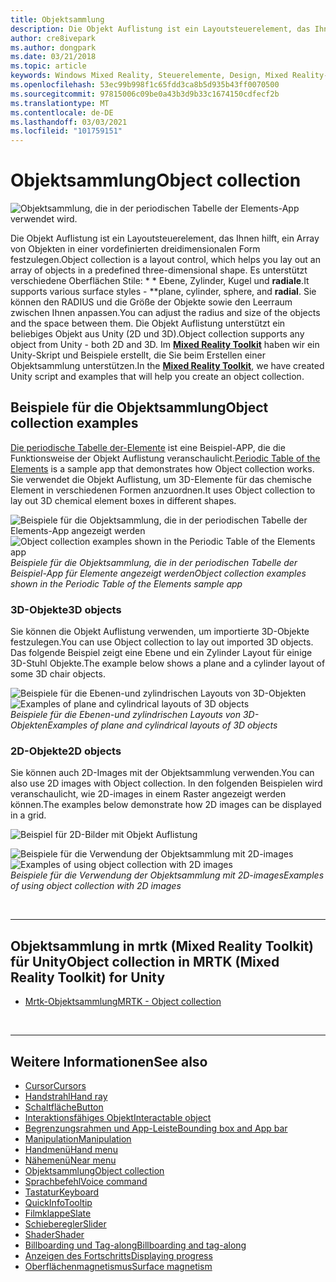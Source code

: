 ```yaml
---
title: Objektsammlung
description: Die Objekt Auflistung ist ein Layoutsteuerelement, das Ihnen hilft, ein Array von Objekten in einer vordefinierten dreidimensionalen Form festzulegen.
author: cre8ivepark
ms.author: dongpark
ms.date: 03/21/2018
ms.topic: article
keywords: Windows Mixed Reality, Steuerelemente, Design, Mixed Reality-Headset, Windows Mixed Reality-Headset, Virtual Reality-Headset, hololens, Objektsammlung, 2D, 3D, mrtk, Mixed Reality Toolkit
ms.openlocfilehash: 53ec99b998f1c65fdd3ca8b5d935b43ff0070500
ms.sourcegitcommit: 97815006c09be0a43b3d9b33c1674150cdfecf2b
ms.translationtype: MT
ms.contentlocale: de-DE
ms.lasthandoff: 03/03/2021
ms.locfileid: "101759151"
---
```

# <a name="object-collection"></a><span data-ttu-id="53c78-104">Objektsammlung</span><span class="sxs-lookup"><span data-stu-id="53c78-104">Object collection</span></span>

![Objektsammlung, die in der periodischen Tabelle der Elements-App verwendet wird.](images/UX_Hero_ObjectCollection.jpg)<br>

<span data-ttu-id="53c78-106">Die Objekt Auflistung ist ein Layoutsteuerelement, das Ihnen hilft, ein Array von Objekten in einer vordefinierten dreidimensionalen Form festzulegen.</span><span class="sxs-lookup"><span data-stu-id="53c78-106">Object collection is a layout control, which helps you lay out an array of objects in a predefined three-dimensional shape.</span></span> <span data-ttu-id="53c78-107">Es unterstützt verschiedene Oberflächen Stile: \* \* Ebene, Zylinder, Kugel und **radiale**.</span><span class="sxs-lookup"><span data-stu-id="53c78-107">It supports various surface styles - \*\*plane, cylinder, sphere, and **radial**.</span></span> <span data-ttu-id="53c78-108">Sie können den RADIUS und die Größe der Objekte sowie den Leerraum zwischen Ihnen anpassen.</span><span class="sxs-lookup"><span data-stu-id="53c78-108">You can adjust the radius and size of the objects and the space between them.</span></span> <span data-ttu-id="53c78-109">Die Objekt Auflistung unterstützt ein beliebiges Objekt aus Unity (2D und 3D).</span><span class="sxs-lookup"><span data-stu-id="53c78-109">Object collection supports any object from Unity - both 2D and 3D.</span></span> <span data-ttu-id="53c78-110">Im **[Mixed Reality Toolkit](https://microsoft.github.io/MixedRealityToolkit-Unity/Documentation/README_ObjectCollection.html)** haben wir ein Unity-Skript und Beispiele erstellt, die Sie beim Erstellen einer Objektsammlung unterstützen.</span><span class="sxs-lookup"><span data-stu-id="53c78-110">In the **[Mixed Reality Toolkit](https://microsoft.github.io/MixedRealityToolkit-Unity/Documentation/README_ObjectCollection.html)**, we have created Unity script and examples that will help you create an object collection.</span></span>

## <a name="object-collection-examples"></a><span data-ttu-id="53c78-111">Beispiele für die Objektsammlung</span><span class="sxs-lookup"><span data-stu-id="53c78-111">Object collection examples</span></span>

<span data-ttu-id="53c78-112">[Die periodische Tabelle der-Elemente](../develop/unity/periodic-table-of-the-elements.md) ist eine Beispiel-APP, die die Funktionsweise der Objekt Auflistung veranschaulicht.</span><span class="sxs-lookup"><span data-stu-id="53c78-112">[Periodic Table of the Elements](../develop/unity/periodic-table-of-the-elements.md) is a sample app that demonstrates how Object collection works.</span></span> <span data-ttu-id="53c78-113">Sie verwendet die Objekt Auflistung, um 3D-Elemente für das chemische Element in verschiedenen Formen anzuordnen.</span><span class="sxs-lookup"><span data-stu-id="53c78-113">It uses Object collection to lay out 3D chemical element boxes in different shapes.</span></span>

<span data-ttu-id="53c78-114">![Beispiele für die Objektsammlung, die in der periodischen Tabelle der Elements-App angezeigt werden](images/periodictable-collections-1000px.jpg)</span><span class="sxs-lookup"><span data-stu-id="53c78-114">![Object collection examples shown in the Periodic Table of the Elements app](images/periodictable-collections-1000px.jpg)</span></span><br>
<span data-ttu-id="53c78-115">*Beispiele für die Objektsammlung, die in der periodischen Tabelle der Beispiel-App für Elemente angezeigt werden*</span><span class="sxs-lookup"><span data-stu-id="53c78-115">*Object collection examples shown in the Periodic Table of the Elements sample app*</span></span>

### <a name="3d-objects"></a><span data-ttu-id="53c78-116">3D-Objekte</span><span class="sxs-lookup"><span data-stu-id="53c78-116">3D objects</span></span>

<span data-ttu-id="53c78-117">Sie können die Objekt Auflistung verwenden, um importierte 3D-Objekte festzulegen.</span><span class="sxs-lookup"><span data-stu-id="53c78-117">You can use Object collection to lay out imported 3D objects.</span></span> <span data-ttu-id="53c78-118">Das folgende Beispiel zeigt eine Ebene und ein Zylinder Layout für einige 3D-Stuhl Objekte.</span><span class="sxs-lookup"><span data-stu-id="53c78-118">The example below shows a plane and a cylinder layout of some 3D chair objects.</span></span>

<span data-ttu-id="53c78-119">![Beispiele für die Ebenen-und zylindrischen Layouts von 3D-Objekten](images/objectcollection-3dobjects-1000px.jpg)</span><span class="sxs-lookup"><span data-stu-id="53c78-119">![Examples of plane and cylindrical layouts of 3D objects](images/objectcollection-3dobjects-1000px.jpg)</span></span><br>
<span data-ttu-id="53c78-120">*Beispiele für die Ebenen-und zylindrischen Layouts von 3D-Objekten*</span><span class="sxs-lookup"><span data-stu-id="53c78-120">*Examples of plane and cylindrical layouts of 3D objects*</span></span>

### <a name="2d-objects"></a><span data-ttu-id="53c78-121">2D-Objekte</span><span class="sxs-lookup"><span data-stu-id="53c78-121">2D objects</span></span>

<span data-ttu-id="53c78-122">Sie können auch 2D-Images mit der Objektsammlung verwenden.</span><span class="sxs-lookup"><span data-stu-id="53c78-122">You can also use 2D images with Object collection.</span></span> <span data-ttu-id="53c78-123">In den folgenden Beispielen wird veranschaulicht, wie 2D-images in einem Raster angezeigt werden können.</span><span class="sxs-lookup"><span data-stu-id="53c78-123">The examples below demonstrate how 2D images can be displayed in a grid.</span></span>

![Beispiel für 2D-Bilder mit Objekt Auflistung](images/940px-layout-3dobjects-3.jpg)

<span data-ttu-id="53c78-125">![Beispiele für die Verwendung der Objektsammlung mit 2D-images](images/940px-layout-2dimages.jpg)</span><span class="sxs-lookup"><span data-stu-id="53c78-125">![Examples of using object collection with 2D images](images/940px-layout-2dimages.jpg)</span></span><br>
<span data-ttu-id="53c78-126">*Beispiele für die Verwendung der Objektsammlung mit 2D-images*</span><span class="sxs-lookup"><span data-stu-id="53c78-126">*Examples of using object collection with 2D images*</span></span>

<br>

---

## <a name="object-collection-in-mrtk-mixed-reality-toolkit-for-unity"></a><span data-ttu-id="53c78-127">Objektsammlung in mrtk (Mixed Reality Toolkit) für Unity</span><span class="sxs-lookup"><span data-stu-id="53c78-127">Object collection in MRTK (Mixed Reality Toolkit) for Unity</span></span>

* [<span data-ttu-id="53c78-128">Mrtk-Objektsammlung</span><span class="sxs-lookup"><span data-stu-id="53c78-128">MRTK - Object collection</span></span>](https://docs.microsoft.com/windows/mixed-reality/mrtk-docs/features/ux-building-blocks/object-collection.md)

<br>

---

## <a name="see-also"></a><span data-ttu-id="53c78-129">Weitere Informationen</span><span class="sxs-lookup"><span data-stu-id="53c78-129">See also</span></span>

* [<span data-ttu-id="53c78-130">Cursor</span><span class="sxs-lookup"><span data-stu-id="53c78-130">Cursors</span></span>](cursors.md)
* [<span data-ttu-id="53c78-131">Handstrahl</span><span class="sxs-lookup"><span data-stu-id="53c78-131">Hand ray</span></span>](point-and-commit.md)
* [<span data-ttu-id="53c78-132">Schaltfläche</span><span class="sxs-lookup"><span data-stu-id="53c78-132">Button</span></span>](button.md)
* [<span data-ttu-id="53c78-133">Interaktionsfähiges Objekt</span><span class="sxs-lookup"><span data-stu-id="53c78-133">Interactable object</span></span>](interactable-object.md)
* [<span data-ttu-id="53c78-134">Begrenzungsrahmen und App-Leiste</span><span class="sxs-lookup"><span data-stu-id="53c78-134">Bounding box and App bar</span></span>](app-bar-and-bounding-box.md)
* [<span data-ttu-id="53c78-135">Manipulation</span><span class="sxs-lookup"><span data-stu-id="53c78-135">Manipulation</span></span>](direct-manipulation.md)
* [<span data-ttu-id="53c78-136">Handmenü</span><span class="sxs-lookup"><span data-stu-id="53c78-136">Hand menu</span></span>](hand-menu.md)
* [<span data-ttu-id="53c78-137">Nähemenü</span><span class="sxs-lookup"><span data-stu-id="53c78-137">Near menu</span></span>](near-menu.md)
* [<span data-ttu-id="53c78-138">Objektsammlung</span><span class="sxs-lookup"><span data-stu-id="53c78-138">Object collection</span></span>](object-collection.md)
* [<span data-ttu-id="53c78-139">Sprachbefehl</span><span class="sxs-lookup"><span data-stu-id="53c78-139">Voice command</span></span>](voice-input.md)
* [<span data-ttu-id="53c78-140">Tastatur</span><span class="sxs-lookup"><span data-stu-id="53c78-140">Keyboard</span></span>](keyboard.md)
* [<span data-ttu-id="53c78-141">QuickInfo</span><span class="sxs-lookup"><span data-stu-id="53c78-141">Tooltip</span></span>](tooltip.md)
* [<span data-ttu-id="53c78-142">Filmklappe</span><span class="sxs-lookup"><span data-stu-id="53c78-142">Slate</span></span>](slate.md)
* [<span data-ttu-id="53c78-143">Schieberegler</span><span class="sxs-lookup"><span data-stu-id="53c78-143">Slider</span></span>](slider.md)
* [<span data-ttu-id="53c78-144">Shader</span><span class="sxs-lookup"><span data-stu-id="53c78-144">Shader</span></span>](shader.md)
* [<span data-ttu-id="53c78-145">Billboarding und Tag-along</span><span class="sxs-lookup"><span data-stu-id="53c78-145">Billboarding and tag-along</span></span>](billboarding-and-tag-along.md)
* [<span data-ttu-id="53c78-146">Anzeigen des Fortschritts</span><span class="sxs-lookup"><span data-stu-id="53c78-146">Displaying progress</span></span>](progress.md)
* [<span data-ttu-id="53c78-147">Oberflächenmagnetismus</span><span class="sxs-lookup"><span data-stu-id="53c78-147">Surface magnetism</span></span>](surface-magnetism.md)
